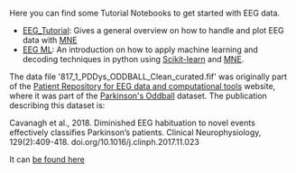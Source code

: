 Here you can find some Tutorial Notebooks to get started with EEG data.

* [EEG_Tutorial](https://github.com/aath0/PIP_SummerSchoolML/blob/master/TutorialNotebooks/EEG_Tutorial.ipynb): Gives a general overview on how to handle and plot EEG data with [MNE](https://martinos.org/mne/stable/index.html)
* [EEG ML](https://github.com/aath0/PIP_SummerSchoolML/blob/master/TutorialNotebooks/EEG_ML.ipynb): An introduction on how to apply machine learning and decoding techniques in python using [Scikit-learn](http://scikit-learn.org/stable/) and [MNE](https://martinos.org/mne/stable/index.html).

The data file '817_1_PDDys_ODDBALL_Clean_curated.fif' was originally part of the [Patient Repository for EEG data and computational tools](http://predict.cs.unm.edu/) website, where it was part of the [Parkinson's Oddball](http://bit.ly/2r4JORe) dataset. The publication describing this dataset is:

Cavanagh et al., 2018. Diminished EEG habituation to novel events effectively classifies Parkinson’s patients. Clinical Neurophysiology, 129(2):409-418. doi.org/10.1016/j.clinph.2017.11.023

It can [be found here](https://www.sciencedirect.com/science/article/pii/S1388245717311719)



